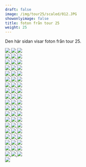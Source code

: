 ```yaml
---  
draft: false  
image: /img/tour25/scaled/012.JPG  
showonlyimage: false  
title: foton från tour 25  
weight: 25  
---
```


Den här sidan visar foton från tour 25.

<div class="col-md-8"> <div class="row">  
<a href="/img/tour25/scaled/001.JPG" data-toggle="lightbox"         data-gallery="example-gallery" class="col-sm-4">
<img src="/img/tour25/thumbs/001.JPG" class="img-fluid"> </a>  
<a href="/img/tour25/scaled/002.JPG" data-toggle="lightbox"         data-gallery="example-gallery" class="col-sm-4">
<img src="/img/tour25/thumbs/002.JPG" class="img-fluid"> </a>  
<a href="/img/tour25/scaled/003.JPG" data-toggle="lightbox"         data-gallery="example-gallery" class="col-sm-4">
<img src="/img/tour25/thumbs/003.JPG" class="img-fluid"> </a> </div>
<div class="row">  
<a href="/img/tour25/scaled/004.JPG" data-toggle="lightbox"         data-gallery="example-gallery" class="col-sm-4">
<img src="/img/tour25/thumbs/004.JPG" class="img-fluid"> </a>  
<a href="/img/tour25/scaled/005.JPG" data-toggle="lightbox"         data-gallery="example-gallery" class="col-sm-4">
<img src="/img/tour25/thumbs/005.JPG" class="img-fluid"> </a>  
<a href="/img/tour25/scaled/006.JPG" data-toggle="lightbox"         data-gallery="example-gallery" class="col-sm-4">
<img src="/img/tour25/thumbs/006.JPG" class="img-fluid"> </a> </div>
<div class="row">  
<a href="/img/tour25/scaled/007.JPG" data-toggle="lightbox"         data-gallery="example-gallery" class="col-sm-4">
<img src="/img/tour25/thumbs/007.JPG" class="img-fluid"> </a>  
<a href="/img/tour25/scaled/008.JPG" data-toggle="lightbox"         data-gallery="example-gallery" class="col-sm-4">
<img src="/img/tour25/thumbs/008.JPG" class="img-fluid"> </a>  
<a href="/img/tour25/scaled/009.JPG" data-toggle="lightbox"         data-gallery="example-gallery" class="col-sm-4">
<img src="/img/tour25/thumbs/009.JPG" class="img-fluid"> </a> </div>
<div class="row">  
<a href="/img/tour25/scaled/010.JPG" data-toggle="lightbox"         data-gallery="example-gallery" class="col-sm-4">
<img src="/img/tour25/thumbs/010.JPG" class="img-fluid"> </a>  
<a href="/img/tour25/scaled/011.JPG" data-toggle="lightbox"         data-gallery="example-gallery" class="col-sm-4">
<img src="/img/tour25/thumbs/011.JPG" class="img-fluid"> </a>  
<a href="/img/tour25/scaled/012.JPG" data-toggle="lightbox"         data-gallery="example-gallery" class="col-sm-4">
<img src="/img/tour25/thumbs/012.JPG" class="img-fluid"> </a> </div>
<div class="row">  
<a href="/img/tour25/scaled/013.JPG" data-toggle="lightbox"         data-gallery="example-gallery" class="col-sm-4">
<img src="/img/tour25/thumbs/013.JPG" class="img-fluid"> </a>  
<a href="/img/tour25/scaled/014.JPG" data-toggle="lightbox"         data-gallery="example-gallery" class="col-sm-4">
<img src="/img/tour25/thumbs/014.JPG" class="img-fluid"> </a>  
<a href="/img/tour25/scaled/015.JPG" data-toggle="lightbox"         data-gallery="example-gallery" class="col-sm-4">
<img src="/img/tour25/thumbs/015.JPG" class="img-fluid"> </a> </div>
<div class="row">  
<a href="/img/tour25/scaled/016.JPG" data-toggle="lightbox"         data-gallery="example-gallery" class="col-sm-4">
<img src="/img/tour25/thumbs/016.JPG" class="img-fluid"> </a>  
<a href="/img/tour25/scaled/017.JPG" data-toggle="lightbox"         data-gallery="example-gallery" class="col-sm-4">
<img src="/img/tour25/thumbs/017.JPG" class="img-fluid"> </a>  
<a href="/img/tour25/scaled/018.JPG" data-toggle="lightbox"         data-gallery="example-gallery" class="col-sm-4">
<img src="/img/tour25/thumbs/018.JPG" class="img-fluid"> </a> </div>
<div class="row">  
<a href="/img/tour25/scaled/019.JPG" data-toggle="lightbox"         data-gallery="example-gallery" class="col-sm-4">
<img src="/img/tour25/thumbs/019.JPG" class="img-fluid"> </a>  
<a href="/img/tour25/scaled/020.JPG" data-toggle="lightbox"         data-gallery="example-gallery" class="col-sm-4">
<img src="/img/tour25/thumbs/020.JPG" class="img-fluid"> </a>  
<a href="/img/tour25/scaled/021.JPG" data-toggle="lightbox"         data-gallery="example-gallery" class="col-sm-4">
<img src="/img/tour25/thumbs/021.JPG" class="img-fluid"> </a> </div>
<div class="row">  
<a href="/img/tour25/scaled/022.JPG" data-toggle="lightbox"         data-gallery="example-gallery" class="col-sm-4">
<img src="/img/tour25/thumbs/022.JPG" class="img-fluid"> </a>  
<a href="/img/tour25/scaled/023.JPG" data-toggle="lightbox"         data-gallery="example-gallery" class="col-sm-4">
<img src="/img/tour25/thumbs/023.JPG" class="img-fluid"> </a>  
<a href="/img/tour25/scaled/024.JPG" data-toggle="lightbox"         data-gallery="example-gallery" class="col-sm-4">
<img src="/img/tour25/thumbs/024.JPG" class="img-fluid"> </a> </div>
<div class="row">  
<a href="/img/tour25/scaled/025.JPG" data-toggle="lightbox"         data-gallery="example-gallery" class="col-sm-4">
<img src="/img/tour25/thumbs/025.JPG" class="img-fluid"> </a>  
<a href="/img/tour25/scaled/026.JPG" data-toggle="lightbox"         data-gallery="example-gallery" class="col-sm-4">
<img src="/img/tour25/thumbs/026.JPG" class="img-fluid"> </a>  
<a href="/img/tour25/scaled/027.JPG" data-toggle="lightbox"         data-gallery="example-gallery" class="col-sm-4">
<img src="/img/tour25/thumbs/027.JPG" class="img-fluid"> </a> </div>
<div class="row">  
<a href="/img/tour25/scaled/028.JPG" data-toggle="lightbox"         data-gallery="example-gallery" class="col-sm-4">
<img src="/img/tour25/thumbs/028.JPG" class="img-fluid"> </a>  
<a href="/img/tour25/scaled/029.JPG" data-toggle="lightbox"         data-gallery="example-gallery" class="col-sm-4">
<img src="/img/tour25/thumbs/029.JPG" class="img-fluid"> </a>  
<a href="/img/tour25/scaled/030.JPG" data-toggle="lightbox"         data-gallery="example-gallery" class="col-sm-4">
<img src="/img/tour25/thumbs/030.JPG" class="img-fluid"> </a> </div>
<div class="row">  
<a href="/img/tour25/scaled/031.JPG" data-toggle="lightbox"         data-gallery="example-gallery" class="col-sm-4">
<img src="/img/tour25/thumbs/031.JPG" class="img-fluid"> </a>  
<a href="/img/tour25/scaled/032.JPG" data-toggle="lightbox"         data-gallery="example-gallery" class="col-sm-4">
<img src="/img/tour25/thumbs/032.JPG" class="img-fluid"> </a>  
<a href="/img/tour25/scaled/033.JPG" data-toggle="lightbox"         data-gallery="example-gallery" class="col-sm-4">
<img src="/img/tour25/thumbs/033.JPG" class="img-fluid"> </a> </div>
<div class="row">  
<a href="/img/tour25/scaled/034.JPG" data-toggle="lightbox"         data-gallery="example-gallery" class="col-sm-4">
<img src="/img/tour25/thumbs/034.JPG" class="img-fluid"> </a>  
<a href="/img/tour25/scaled/035.JPG" data-toggle="lightbox"         data-gallery="example-gallery" class="col-sm-4">
<img src="/img/tour25/thumbs/035.JPG" class="img-fluid"> </a>  
<a href="/img/tour25/scaled/036.JPG" data-toggle="lightbox"         data-gallery="example-gallery" class="col-sm-4">
<img src="/img/tour25/thumbs/036.JPG" class="img-fluid"> </a> </div>
<div class="row">  
<a href="/img/tour25/scaled/037.JPG" data-toggle="lightbox"         data-gallery="example-gallery" class="col-sm-4">
<img src="/img/tour25/thumbs/037.JPG" class="img-fluid"> </a>  
<a href="/img/tour25/scaled/038.JPG" data-toggle="lightbox"         data-gallery="example-gallery" class="col-sm-4">
<img src="/img/tour25/thumbs/038.JPG" class="img-fluid"> </a>  
<a href="/img/tour25/scaled/039.JPG" data-toggle="lightbox"         data-gallery="example-gallery" class="col-sm-4">
<img src="/img/tour25/thumbs/039.JPG" class="img-fluid"> </a> </div>
<div class="row">  
<a href="/img/tour25/scaled/040.JPG" data-toggle="lightbox"         data-gallery="example-gallery" class="col-sm-4">
<img src="/img/tour25/thumbs/040.JPG" class="img-fluid"> </a>  
<a href="/img/tour25/scaled/041.JPG" data-toggle="lightbox"         data-gallery="example-gallery" class="col-sm-4">
<img src="/img/tour25/thumbs/041.JPG" class="img-fluid"> </a>  
<a href="/img/tour25/scaled/042.JPG" data-toggle="lightbox"         data-gallery="example-gallery" class="col-sm-4">
<img src="/img/tour25/thumbs/042.JPG" class="img-fluid"> </a> </div>
<div class="row">  
<a href="/img/tour25/scaled/043.JPG" data-toggle="lightbox"         data-gallery="example-gallery" class="col-sm-4">
<img src="/img/tour25/thumbs/043.JPG" class="img-fluid"> </a>  
<a href="/img/tour25/scaled/044.JPG" data-toggle="lightbox"         data-gallery="example-gallery" class="col-sm-4">
<img src="/img/tour25/thumbs/044.JPG" class="img-fluid"> </a>  
<a href="/img/tour25/scaled/045.JPG" data-toggle="lightbox"         data-gallery="example-gallery" class="col-sm-4">
<img src="/img/tour25/thumbs/045.JPG" class="img-fluid"> </a> </div>
<div class="row">  
<a href="/img/tour25/scaled/046.JPG" data-toggle="lightbox"         data-gallery="example-gallery" class="col-sm-4">
<img src="/img/tour25/thumbs/046.JPG" class="img-fluid"> </a>  
<a href="/img/tour25/scaled/047.JPG" data-toggle="lightbox"         data-gallery="example-gallery" class="col-sm-4">
<img src="/img/tour25/thumbs/047.JPG" class="img-fluid"> </a>  
<a href="/img/tour25/scaled/048.JPG" data-toggle="lightbox"         data-gallery="example-gallery" class="col-sm-4">
<img src="/img/tour25/thumbs/048.JPG" class="img-fluid"> </a> </div>
<div class="row">  
<a href="/img/tour25/scaled/049.JPG" data-toggle="lightbox"         data-gallery="example-gallery" class="col-sm-4">
<img src="/img/tour25/thumbs/049.JPG" class="img-fluid"> </a>  
<a href="/img/tour25/scaled/050.JPG" data-toggle="lightbox"         data-gallery="example-gallery" class="col-sm-4">
<img src="/img/tour25/thumbs/050.JPG" class="img-fluid"> </a>  
<a href="/img/tour25/scaled/051.JPG" data-toggle="lightbox"         data-gallery="example-gallery" class="col-sm-4">
<img src="/img/tour25/thumbs/051.JPG" class="img-fluid"> </a> </div>
<div class="row">  
<a href="/img/tour25/scaled/052.JPG" data-toggle="lightbox"         data-gallery="example-gallery" class="col-sm-4">
<img src="/img/tour25/thumbs/052.JPG" class="img-fluid"> </a>  
<a href="/img/tour25/scaled/053.JPG" data-toggle="lightbox"         data-gallery="example-gallery" class="col-sm-4">
<img src="/img/tour25/thumbs/053.JPG" class="img-fluid"> </a>  
<a href="/img/tour25/scaled/054.JPG" data-toggle="lightbox"         data-gallery="example-gallery" class="col-sm-4">
<img src="/img/tour25/thumbs/054.JPG" class="img-fluid"> </a> </div>
<div class="row">  
<a href="/img/tour25/scaled/055.JPG" data-toggle="lightbox"         data-gallery="example-gallery" class="col-sm-4">
<img src="/img/tour25/thumbs/055.JPG" class="img-fluid"> </a>  
<a href="/img/tour25/scaled/056.JPG" data-toggle="lightbox"         data-gallery="example-gallery" class="col-sm-4">
<img src="/img/tour25/thumbs/056.JPG" class="img-fluid"> </a>  
<a href="/img/tour25/scaled/057.JPG" data-toggle="lightbox"         data-gallery="example-gallery" class="col-sm-4">
<img src="/img/tour25/thumbs/057.JPG" class="img-fluid"> </a> </div>
<div class="row">  
<a href="/img/tour25/scaled/058.JPG" data-toggle="lightbox"         data-gallery="example-gallery" class="col-sm-4">
<img src="/img/tour25/thumbs/058.JPG" class="img-fluid"> </a> </div>
</div>
